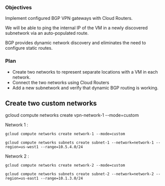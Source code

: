 ### Objectives

Implement configured BGP VPN gateways with Cloud Routers.

We will be able to ping the internal IP of the VM in a newly discovered subnetwork via an auto-populated route.

BGP provides dynamic network discovery and eliminates the need to configure static routes.

### Plan

- Create two networks to represent separate locations with a VM in each network.
- Connect the two networks using Cloud Routers
- Add a new subnetwork and verify that dynamic BGP routing is working.

## Create two custom networks

gcloud compute networks create vpn-network-1 --mode=custom

Network 1 :

``gcloud compute networks create network-1 --mode=custom``

``gcloud compute networks subnets create subnet-1 --network=network-1 --region=us-west1 --range=10.5.4.0/24``

Network 2 :

``gcloud compute networks create network-2 --mode=custom``

``gcloud compute networks subnets create subnet-2 --network=network-2 --region=us-east1 --range=10.1.3.0/24``





